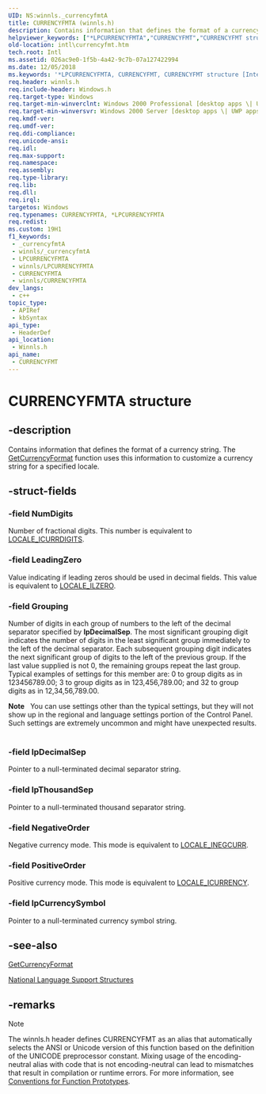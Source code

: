 ```yaml
---
UID: NS:winnls._currencyfmtA
title: CURRENCYFMTA (winnls.h)
description: Contains information that defines the format of a currency string. The GetCurrencyFormat function uses this information to customize a currency string for a specified locale. (ANSI)
helpviewer_keywords: ["*LPCURRENCYFMTA","CURRENCYFMT","CURRENCYFMT structure [Internationalization for Windows Applications]","CURRENCYFMTA","LPCURRENCYFMT","LPCURRENCYFMT structure pointer [Internationalization for Windows Applications]","_win32_CURRENCYFMT_str","intl.currencyfmt","winnls/CURRENCYFMT","winnls/LPCURRENCYFMT"]
old-location: intl\currencyfmt.htm
tech.root: Intl
ms.assetid: 026ac9e0-1f5b-4a42-9c7b-07a127422994
ms.date: 12/05/2018
ms.keywords: '*LPCURRENCYFMTA, CURRENCYFMT, CURRENCYFMT structure [Internationalization for Windows Applications], CURRENCYFMTA, LPCURRENCYFMT, LPCURRENCYFMT structure pointer [Internationalization for Windows Applications], _win32_CURRENCYFMT_str, intl.currencyfmt, winnls/CURRENCYFMT, winnls/LPCURRENCYFMT'
req.header: winnls.h
req.include-header: Windows.h
req.target-type: Windows
req.target-min-winverclnt: Windows 2000 Professional [desktop apps \| UWP apps]
req.target-min-winversvr: Windows 2000 Server [desktop apps \| UWP apps]
req.kmdf-ver: 
req.umdf-ver: 
req.ddi-compliance: 
req.unicode-ansi: 
req.idl: 
req.max-support: 
req.namespace: 
req.assembly: 
req.type-library: 
req.lib: 
req.dll: 
req.irql: 
targetos: Windows
req.typenames: CURRENCYFMTA, *LPCURRENCYFMTA
req.redist: 
ms.custom: 19H1
f1_keywords:
 - _currencyfmtA
 - winnls/_currencyfmtA
 - LPCURRENCYFMTA
 - winnls/LPCURRENCYFMTA
 - CURRENCYFMTA
 - winnls/CURRENCYFMTA
dev_langs:
 - c++
topic_type:
 - APIRef
 - kbSyntax
api_type:
 - HeaderDef
api_location:
 - Winnls.h
api_name:
 - CURRENCYFMT
---
```


# CURRENCYFMTA structure


## -description

Contains information that defines the format of a currency string. The <a href="/windows/desktop/api/winnls/nf-winnls-getcurrencyformata">GetCurrencyFormat</a> function uses this information to customize a currency string for a specified locale.

## -struct-fields

### -field NumDigits

Number of fractional digits. This number is equivalent to <a href="/windows/desktop/Intl/locale-icurrdigits">LOCALE_ICURRDIGITS</a>.

### -field LeadingZero

Value indicating if leading zeros should be used in decimal fields. This value is equivalent to <a href="/windows/desktop/Intl/locale-ilzero">LOCALE_ILZERO</a>.

### -field Grouping

Number of digits in each group of numbers to the left of the decimal separator specified by <b>lpDecimalSep</b>. The most significant grouping digit indicates the number of digits in the least significant group immediately to the left of the decimal separator. Each subsequent grouping digit indicates the next significant group of digits to the left of the previous group. If the last value supplied is not 0, the remaining groups repeat the last group. Typical examples of settings for this member are: 0 to group digits as in 123456789.00; 3 to group digits as in 123,456,789.00; and 32 to group digits as in 12,34,56,789.00.

<div class="alert"><b>Note</b>   You can use settings other than the typical settings, but they will not show up in the regional and language settings portion of the Control Panel. Such settings are extremely uncommon and might have unexpected results.</div>
<div> </div>

### -field lpDecimalSep

Pointer to a null-terminated decimal separator string.

### -field lpThousandSep

Pointer to a null-terminated thousand separator string.

### -field NegativeOrder

Negative currency mode. This mode is equivalent to <a href="/windows/desktop/Intl/locale-ineg-constants">LOCALE_INEGCURR</a>.

### -field PositiveOrder

Positive currency mode. This mode is equivalent to <a href="/windows/desktop/Intl/locale-icurrency">LOCALE_ICURRENCY</a>.

### -field lpCurrencySymbol

Pointer to a null-terminated currency symbol string.

## -see-also

<a href="/windows/desktop/api/winnls/nf-winnls-getcurrencyformata">GetCurrencyFormat</a>



<a href="/windows/desktop/Intl/national-language-support-structures">National Language Support Structures</a>

## -remarks

> [!NOTE]
> The winnls.h header defines CURRENCYFMT as an alias that automatically selects the ANSI or Unicode version of this function based on the definition of the UNICODE preprocessor constant. Mixing usage of the encoding-neutral alias with code that is not encoding-neutral can lead to mismatches that result in compilation or runtime errors. For more information, see [Conventions for Function Prototypes](/windows/win32/intl/conventions-for-function-prototypes).
